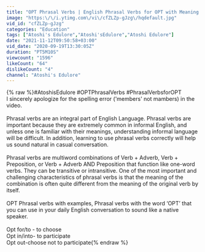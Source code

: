 ```yaml
---
title: "OPT Phrasal Verbs | English Phrasal Verbs for OPT with Meaning & Example Sentences | SSC CGL"
image: "https:\/\/i.ytimg.com\/vi\/cfZLZp-gJzg\/hqdefault.jpg"
vid_id: "cfZLZp-gJzg"
categories: "Education"
tags: ["Atoshi's Edulore","Atoshi'sEdulore","Atoshi Edulore"]
date: "2021-11-12T09:50:58+03:00"
vid_date: "2020-09-19T13:30:05Z"
duration: "PT5M10S"
viewcount: "1596"
likeCount: "64"
dislikeCount: "4"
channel: "Atoshi's Edulore"
---
```

{% raw %}#AtoshisEdulore #OPTPhrasalVerbs #PhrasalVerbsforOPT<br />I sincerely apologize for the spelling error ('members' not mambers) in the video.<br /><br />Phrasal verbs are an integral part of English Language. Phrasal verbs are important because they are extremely common in informal English, and unless one is familiar with their meanings, understanding informal language will be difficult. In addition, learning to use phrasal verbs correctly will help us sound natural in casual conversation.<br /><br />Phrasal verbs are multiword combinations of Verb + Adverb, Verb + Preposition, or Verb + Adverb AND Preposition that function like one-word verbs. They can be transitive or intransitive. One of the most important and challenging characteristics of phrasal verbs is that the meaning of the combination is often quite different from the meaning of the original verb by itself.<br /><br />OPT Phrasal verbs with examples, Phrasal verbs with the word ‘OPT’ that you can use in your daily English conversation to sound like a native speaker.<br /><br />Opt for/to - to choose<br />Opt in/into- to participate<br />Opt out-choose not to participate{% endraw %}
